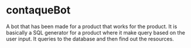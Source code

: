 # contaqueBot
A bot that has been made for a product that works for the product. It is basically a SQL generator for a product where it make query based on the user input. It queries to the database and then find out the resources.
